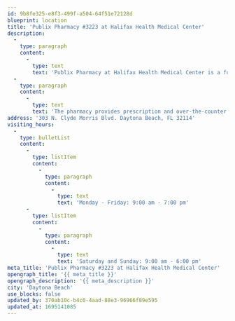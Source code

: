 ```yaml
---
id: 9b8fe325-e8f3-499f-a504-64f51e72128d
blueprint: location
title: 'Publix Pharmacy #3223 at Halifax Health Medical Center'
description:
  -
    type: paragraph
    content:
      -
        type: text
        text: 'Publix Pharmacy at Halifax Health Medical Center is a full-service pharmacy located adjacent to the Emergency Department waiting area.'
  -
    type: paragraph
    content:
      -
        type: text
        text: 'The pharmacy provides prescription and over-the-counter medications for patients, visitors and Halifax Health Team Members. In addition to medications, the pharmacy offers personal care products and convenience items like snacks.'
address: '303 N. Clyde Morris Blvd. Daytona Beach, FL 32114'
visiting_hours:
  -
    type: bulletList
    content:
      -
        type: listItem
        content:
          -
            type: paragraph
            content:
              -
                type: text
                text: 'Monday - Friday: 9:00 am - 7:00 pm'
      -
        type: listItem
        content:
          -
            type: paragraph
            content:
              -
                type: text
                text: 'Saturday and Sunday: 9:00 am - 6:00 pm'
meta_title: 'Publix Pharmacy #3223 at Halifax Health Medical Center'
opengraph_title: '{{ meta_title }}'
opengraph_description: '{{ meta_description }}'
city: 'Daytona Beach'
use_blocks: false
updated_by: 370ab10c-b4c0-4aad-88e3-96966f89e595
updated_at: 1695141085
---
```

